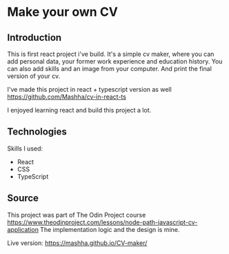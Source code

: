 # Make your own CV

## Introduction
This is first react project i've build. It's a simple cv maker, where you can add personal data, your former work experience and education history. You can also add skills and an image from your computer. And print the final version of your cv. 

I've made this project in react + typescript version as well
https://github.com/Mashha/cv-in-react-ts

I enjoyed learning react and build this project a lot. 

## Technologies
Skills I used: 
- React
- CSS
- TypeScript

## Source

This project was part of The Odin Project course https://www.theodinproject.com/lessons/node-path-javascript-cv-application
The implementation logic and the design is mine.

Live version: https://mashha.github.io/CV-maker/